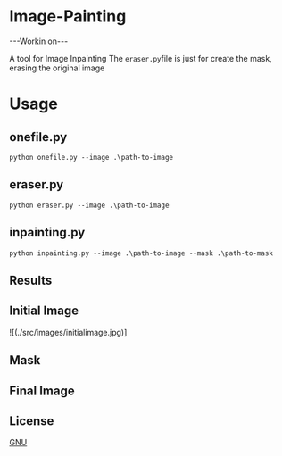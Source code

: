 # Image-Painting
---Workin on---

A tool for Image Inpainting
The `eraser.py`file is just for create the mask, erasing the original image


# Usage
## onefile.py
`python onefile.py --image .\path-to-image`

## eraser.py
`python eraser.py --image .\path-to-image`

## inpainting.py 
`python inpainting.py --image .\path-to-image --mask .\path-to-mask`


## Results

## Initial Image
![(./src/images/initialimage.jpg)]

## Mask

## Final Image


## License
[GNU](<https://www.gnu.org/licenses/gpl-3.0.html>)
